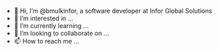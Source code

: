 - 👋 Hi, I’m @bmulkinfor, a software developer at Infor Global Solutions
- 👀 I’m interested in ...
- 🌱 I’m currently learning ...
- 💞️ I’m looking to collaborate on ...
- 📫 How to reach me ...

<!---
bmulkinfor/bmulkinfor is a ✨ special ✨ repository because its `README.md` (this file) appears on your GitHub profile.
You can click the Preview link to take a look at your changes.
--->
